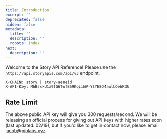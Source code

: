 ```yaml
---
title: Introduction
excerpt: ''
deprecated: false
hidden: false
metadata:
  title: ''
  description: ''
  robots: index
next:
  description: ''
---
```

Welcome to the Story API Reference! Please use the `https://api.storyapis.com/api/v3` endpoint.

```text Headers
X-CHAIN: story | story-aeneid
X-API-Key: MhBsxkU1z9fG6TofE59KqiiWV-YlYE8Q4awlLQehF3U
```

## Rate Limit

The above public API key will give you 300 requests/second. We will be releasing an official process for giving out API keys with higher rates soon (last updated: 02/19), but if you'd like to get in contact now, please email [jacob@piplabs.xyz](mailto:jacob@piplabs.xyz)